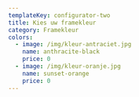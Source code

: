 ```yaml
---
templateKey: configurator-two
title: Kies uw framekleur
category: Framekleur
colors:
  - image: /img/kleur-antraciet.jpg
    name: anthracite-black
    price: 0
  - image: /img/kleur-oranje.jpg
    name: sunset-orange
    price: 0
---
```


